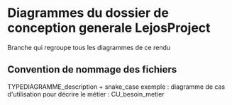 # Diagrammes du dossier de conception generale LejosProject

Branche qui regroupe tous les diagrammes de ce rendu

## Convention de nommage des fichiers
TYPEDIAGRAMME_description + snake_case
exemple : diagramme de cas d'utilisation pour décrire le métier : CU_besoin_metier
